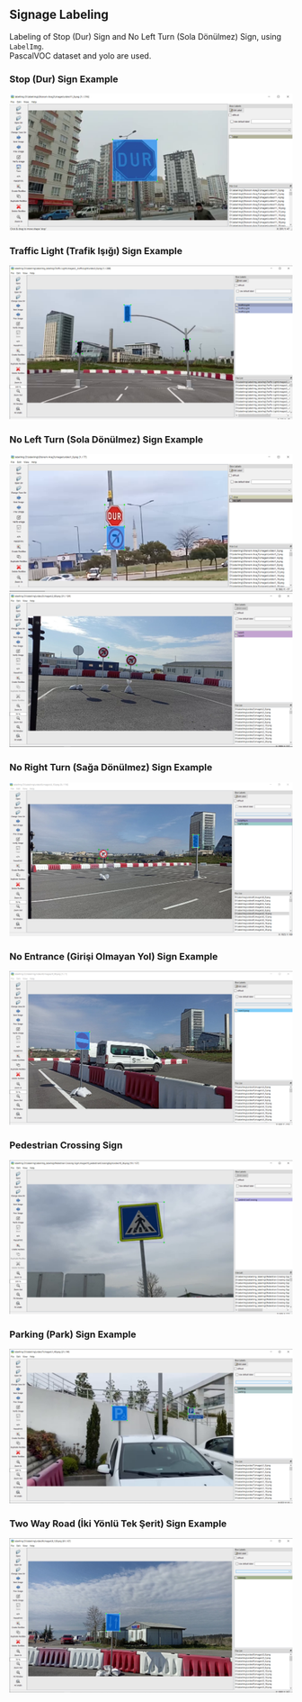 ##  Signage Labeling
Labeling of Stop (Dur) Sign and No Left Turn (Sola Dönülmez) Sign, using `LabelImg`. <br />
PascalVOC dataset and yolo are used.

### Stop (Dur) Sign Example
![](/pictures/stop.PNG)

### Traffic Light (Trafik Işığı) Sign Example
![](/pictures/trafficLight.PNG)

### No Left Turn (Sola Dönülmez) Sign Example
![](/pictures/stop_noLeftTurn.PNG)
![](/pictures/noLeft.PNG)

### No Right Turn (Sağa Dönülmez) Sign Example
![](/pictures/trafficLight_noRightTurn.PNG)

### No Entrance (Girişi Olmayan Yol) Sign Example
![](/pictures/noEntrance.PNG)

### Pedestrian Crossing Sign
![](/pictures/pedestrianCrossing.PNG) 

### Parking (Park) Sign Example
![](/pictures/parking.PNG)

### Two Way Road (İki Yönlü Tek Şerit) Sign Example
![](/pictures/twoWayRoad.PNG)
 